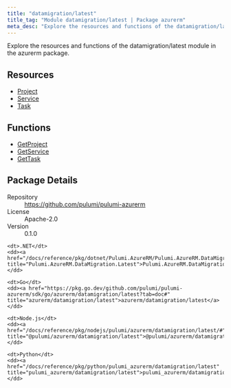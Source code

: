 ```yaml
---
title: "datamigration/latest"
title_tag: "Module datamigration/latest | Package azurerm"
meta_desc: "Explore the resources and functions of the datamigration/latest module in the azurerm package."
---
```


<!-- WARNING: this file was generated by Pulumi Docs Generator. -->
<!-- Do not edit by hand unless you're certain you know what you are doing! -->

Explore the resources and functions of the datamigration/latest module in the azurerm package.

<h2 id="resources">Resources</h2>
<ul class="api">
    <li><a href="project" title="Project"><span class="symbol resource"></span>Project</a></li>
    <li><a href="service" title="Service"><span class="symbol resource"></span>Service</a></li>
    <li><a href="task" title="Task"><span class="symbol resource"></span>Task</a></li>
</ul>

<h2 id="functions">Functions</h2>
<ul class="api">
    <li><a href="getproject" title="GetProject"><span class="symbol function"></span>GetProject</a></li>
    <li><a href="getservice" title="GetService"><span class="symbol function"></span>GetService</a></li>
    <li><a href="gettask" title="GetTask"><span class="symbol function"></span>GetTask</a></li>
</ul>

<h2 id="package-details">Package Details</h2>
<dl class="package-details">
	<dt>Repository</dt>
	<dd><a href="https://github.com/pulumi/pulumi-azurerm">https://github.com/pulumi/pulumi-azurerm</a></dd>
	<dt>License</dt>
	<dd>Apache-2.0</dd>
	<dt>Version</dt>
	<dd>0.1.0</dd>
</dl>



<dl class="tabular">

    <dt>.NET</dt>
    <dd><a href="/docs/reference/pkg/dotnet/Pulumi.AzureRM/Pulumi.AzureRM.DataMigration.Latest.html" title="Pulumi.AzureRM.DataMigration.Latest">Pulumi.AzureRM.DataMigration.Latest</a></dd>

    <dt>Go</dt>
    <dd><a href="https://pkg.go.dev/github.com/pulumi/pulumi-azurerm/sdk/go/azurerm/datamigration/latest?tab=doc#" title="azurerm/datamigration/latest">azurerm/datamigration/latest</a></dd>

    <dt>Node.js</dt>
    <dd><a href="/docs/reference/pkg/nodejs/pulumi/azurerm/datamigration/latest/#" title="@pulumi/azurerm/datamigration/latest">@pulumi/azurerm/datamigration/latest</a></dd>

    <dt>Python</dt>
    <dd><a href="/docs/reference/pkg/python/pulumi_azurerm/datamigration/latest" title="pulumi_azurerm/datamigration/latest">pulumi_azurerm/datamigration/latest</a></dd>

</dl>

